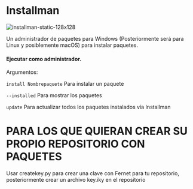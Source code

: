 # Installman

![installman-static-128x128](https://github.com/user-attachments/assets/8a9ecdde-7500-4898-acb1-9af5c12d5a3a)



Un administrador de paquetes para Windows (Posteriormente será para Linux y posiblemente macOS) para instalar paquetes.

#### Ejecutar como administrador.


Argumentos:

`install Nombrepaquete` Para instalar un paquete

`--installed` Para mostrar los paquetes

`update` Para actualizar todos los paquetes instalados vía Installman

# PARA LOS QUE QUIERAN CREAR SU PROPIO REPOSITORIO CON PAQUETES

Usar createkey.py para crear una clave con Fernet para tu repositorio, posteriormente crear un archivo key.iky en el repositorio
